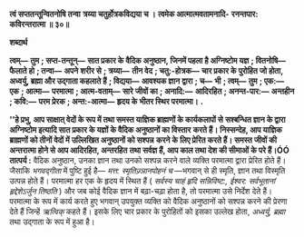 **त्वं सप्ततन्तून्वितनोषि तन्वा** **त्रय्या चतुर्होत्रकविद्यया च ।** **त्वमेक आत्मात्मवतामनादि-** **रनन्तपार: कविरन्तरात्मा ॥ ३०॥** 

**शब्दार्थ** 

**त्वम्—** **तुम** **; सप्त-तन्तून्—** **सात प्रकार के वैदिक अनुष्ठान, जिनमें पहला है अग्निष्टोम यज्ञ** **; वितनोषि—** **फैलाते हो** **; तन्वा—** **अपने** **शरीर से** **; त्रय्या—** **तीन वेद** **; चतु:-होत्रक—** **चार प्रकार के पुरोहित जो होता, अध्वर्यु, ब्रह्मा और उद्गाता कहलाते हैं** **; विद्यया—** **आवश्यक ज्ञान द्वारा** **; च—** **भी** **; त्वम्—** **तुम** **; एक:—** **एक** **; आत्मा—** **परमात्मा** **; आत्म-वताम्—** **सारे जीवों का** **; अनादि:—** **आदिरहित** **; अनन्त-पार:—** **अन्तहीन** **; कवि:—** **परम प्रेरक** **; अन्त:-आत्मा—** **हृदय के भीतर स्थिर परमात्मा।** **.** 

**''हे प्रभु, आप साक्षात् वेदों के रूप में तथा समस्त याज्ञिक ब्राह्मणों के कार्यकलापों से** **सश्बन्धित ज्ञान के द्वारा अग्निष्टोम इत्यादि सात प्रकार के यज्ञों के वैदिक अनुष्ठानों का विस्तार** **करते हैं। निस्सन्देह, आप याज्ञिक ब्राह्मणों को तीनों वेदों में उल्लिखित अनुष्ठानों को सश्पन्न** **करने के लिए प्रेरित करते हैं। समस्त जीवों की अन्तरात्मा होने से आप आदिरहित, अन्तरहित** **तथा सर्वज्ञ हैं, आप काल तथा देश की सीमाओं के परे हैं।ÓÓ** **तात्पर्य :** वैदिक अनुष्ठान, उनका ज्ञान तथा उनको सश्पन्न करने वाले व्यक्ति परमात्मा द्वारा प्रेरित होते हैं। जैसाकि *भगवद्गीता* में पुष्टि हुई है— *मत्त: स्मृतिज्र्ञानपोहनं च* —भगवान् से ही स्मृति, ज्ञान तथा विस्मृति उत्पन्न होते हैं। परमात्मा हर एक के हृदय में स्थित हैं ( *सर्वस्य चाहं हृदि सन्निविष्ट:, ईश्वर:* *सर्वभूतानां हृद्देशेऽर्जुन तिष्ठति* ) और जब कोई वैदिक ज्ञान में बढ़ा-चढ़ा होता है, तो परमात्मा उसे निर्देश देते हैं। परमात्मा के रूप में कार्य करते हुए भगवान् उपयुक्त व्यक्ति को वैदिक अनुष्ठानों को सश्पन्न करने की प्रेरणा देते हैं जिन्हें *ऋत्विक्* कहते हैं। इसके लिए चार प्रकार के पुरोहितों को इसका उल्लेख होता, *अध्वर्यु, ब्रह्मा* तथा उद्गाता के रूप में हुआ है।  